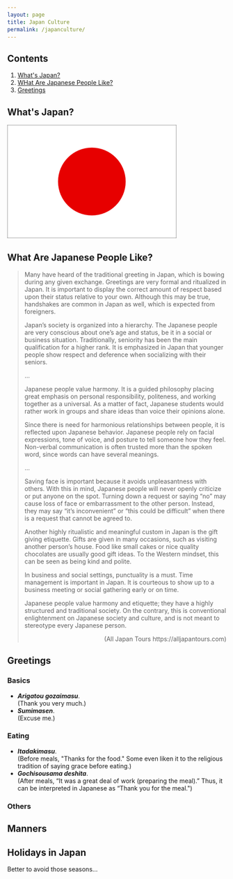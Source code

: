 ```yaml
---
layout: page
title: Japan Culture
permalink: /japanculture/
---
```


## Contents
1. [What's Japan?](#Anchor1)
2. [WHat Are Japanese People Like?](#Anchor2)
3. [Greetings](#Anchor3)


<a id="Anchor1" href="#Anchor1"></a>
## What's Japan?
<img src="image.png">


<a id="Anchor2" href="#Anchor2"></a>
## What Are Japanese People Like?
>Many have heard of the traditional greeting in Japan, which is bowing during any given exchange. Greetings are very formal and ritualized in Japan. It is important to display the correct amount of respect based upon their status relative to your own. Although this may be true, handshakes are common in Japan as well, which is expected from foreigners.
>
>Japan’s society is organized into a hierarchy. The Japanese people are very conscious about one’s age and status, be it in a social or business situation. Traditionally, seniority has been the main qualification for a higher rank. It is emphasized in Japan that younger people show respect and deference when socializing with their seniors.
>
>...
>
>Japanese people value harmony. It is a guided philosophy placing great emphasis on personal responsibility, politeness, and working together as a universal. As a matter of fact, Japanese students would rather work in groups and share ideas than voice their opinions alone.
>
>Since there is need for harmonious relationships between people, it is reflected upon Japanese behavior. Japanese people rely on facial expressions, tone of voice, and posture to tell someone how they feel. Non-verbal communication is often trusted more than the spoken word, since words can have several meanings.
>
>...
>
>Saving face is important because it avoids unpleasantness with others. With this in mind, Japanese people will never openly criticize or put anyone on the spot. Turning down a request or saying “no” may cause loss of face or embarrassment to the other person. Instead, they may say “it’s inconvenient” or “this could be difficult” when there is a request that cannot be agreed to.
>
>Another highly ritualistic and meaningful custom in Japan is the gift giving etiquette. Gifts are given in many occasions, such as visiting another person’s house. Food like small cakes or nice quality chocolates are usually good gift ideas. To the Western mindset, this can be seen as being kind and polite.
>
>In business and social settings, punctuality is a must. Time management is important in Japan. It is courteous to show up to a business meeting or social gathering early or on time.
>
>Japanese people value harmony and etiquette; they have a highly structured and traditional society. On the contrary, this is conventional enlightenment on Japanese society and culture, and is not meant to stereotype every Japanese person.
><div style="text-align: right;">(All Japan Tours https://alljapantours.com)</div>


<a id="Anchor3" href="#Anchor3"></a>
## Greetings
### Basics
- ***Arigatou gozaimasu***.   
(Thank you very much.)
- ***Sumimasen***.   
(Excuse me.)

### Eating
- ***Itadakimasu***.   
(Before meals, "Thanks for the food." Some even liken it to the religious tradition of saying grace before eating.)
- ***Gochisousama deshita***.   
(After meals, “It was a great deal of work (preparing the meal).” Thus, it can be interpreted in Japanese as “Thank you for the meal.")

### Others

## Manners

## Holidays in Japan
Better to avoid those seasons...

